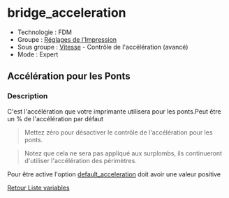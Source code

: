 # bridge_acceleration

* Technologie : FDM
* Groupe : [Réglages de l'Impression](../print_settings/print_settings.md)
* Sous groupe : [Vitesse](../print_settings/print_settings.md#vitesse) - Contrôle de l'accélération (avancé)
* Mode : Expert

## Accélération pour les Ponts

### Description

C'est l'accélération que votre imprimante utilisera pour les ponts.Peut être un % de l'accélération par défaut

> Mettez zéro pour désactiver le contrôle de l'accélération pour les ponts.

> Notez que cela ne sera pas appliqué aux surplombs, ils continueront d'utiliser l'accélération des périmètres.

Pour être active l'option [default_acceleration](default_acceleration.md) doit avoir une valeur positive

[Retour Liste variables](variable_list.md)